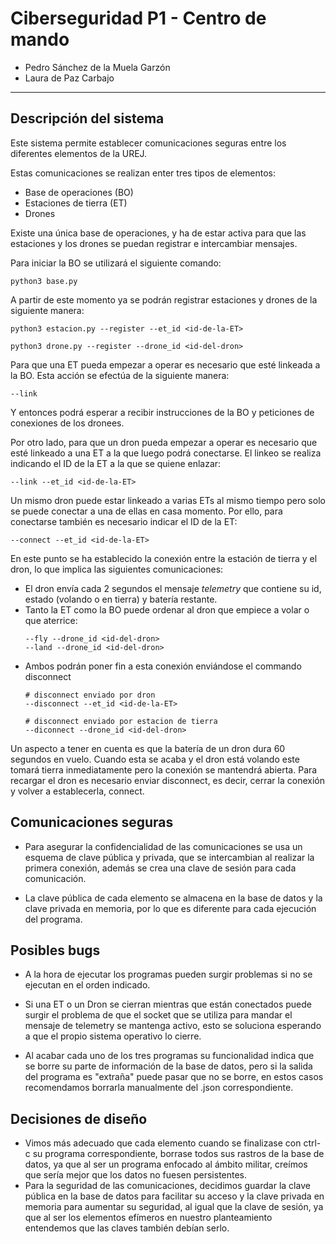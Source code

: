 # Ciberseguridad P1 - Centro de mando


- Pedro Sánchez de la Muela Garzón
- Laura de Paz Carbajo

----------



## Descripción del sistema
Este sistema permite establecer comunicaciones seguras entre los diferentes elementos de la UREJ.

Estas comunicaciones se realizan enter tres tipos de elementos:

- Base de operaciones (BO)
- Estaciones de tierra (ET)
- Drones


Existe una única base de operaciones, y ha de estar activa para que las estaciones y los drones se puedan registrar e intercambiar mensajes.

Para iniciar la BO se utilizará el siguiente comando:

```
python3 base.py
```

A partir de este momento ya se podrán registrar estaciones y drones de la siguiente manera:

```
python3 estacion.py --register --et_id <id-de-la-ET>
```

```
python3 drone.py --register --drone_id <id-del-dron>
```

Para que una ET pueda empezar a operar es necesario que esté linkeada a la BO. Esta acción se efectúa de la siguiente manera:

```
--link
```

Y entonces podrá esperar a recibir instrucciones de la BO y peticiones de conexiones de los dronees.

Por otro lado, para que un dron pueda empezar a operar es necesario que esté linkeado a una ET a la que luego podrá conectarse.
El linkeo se realiza indicando el ID de la ET a la que se quiene enlazar:

```
--link --et_id <id-de-la-ET>
```

Un mismo dron puede estar linkeado a varias ETs al mismo tiempo pero solo se puede conectar a una de ellas en casa momento. Por ello, para conectarse también es necesario indicar el ID de la ET:

```
--connect --et_id <id-de-la-ET>
```

En este punto se ha establecido la conexión entre la estación de tierra y el dron, lo que implica las siguientes comunicaciones:

- El dron envía cada 2 segundos el mensaje _telemetry_ que contiene su id, estado (volando o en tierra) y batería restante.
- Tanto la ET como la BO puede ordenar al dron que empiece a volar o que aterrice:
    ```
    --fly --drone_id <id-del-dron>
    --land --drone_id <id-del-dron>
    ```
- Ambos podrán poner fin a esta conexión enviándose el commando disconnect
    ```
    # disconnect enviado por dron
    --disconnect --et_id <id-de-la-ET>

    # disconnect enviado por estacion de tierra
    --diconnect --drone_id <id-del-dron>
    ```

Un aspecto a tener en cuenta es que la batería de un dron dura 60 segundos en vuelo. Cuando esta se acaba y el dron está volando este tomará tierra inmediatamente pero la conexión se mantendrá abierta. Para recargar el dron es necesario enviar disconnect, es decir, cerrar la conexión y volver a establecerla, connect.


## Comunicaciones seguras

- Para asegurar la confidencialidad de las comunicaciones se usa un esquema de clave pública y privada, que se intercambian al realizar la primera conexión, además se crea una clave de sesión para cada comunicación. 

- La clave pública de cada elemento se almacena en la base de datos y la clave privada en memoria, por lo que es diferente para cada ejecución del programa.

## Posibles bugs

- A la hora de ejecutar los programas pueden surgir problemas si no se ejecutan en el orden indicado.
- Si una ET o un Dron se cierran mientras que están conectados puede surgir el problema de que el socket que se utiliza para mandar el mensaje de telemetry se mantenga activo, esto se soluciona esperando a que el propio sistema operativo lo cierre.

- Al acabar cada uno de los tres programas su funcionalidad indica que se borre su parte de información de la base de datos, pero si la salida del programa es "extraña" puede pasar que no se borre, en estos casos recomendamos borrarla manualmente del .json correspondiente.

## Decisiones de diseño

- Vimos más adecuado que cada elemento cuando se finalizase con ctrl-c su programa correspondiente, borrase todos sus rastros de la base de datos, ya que al ser un programa enfocado al ámbito militar, creímos que sería mejor que los datos no fuesen persistentes.
- Para la seguridad de las comunicaciones, decidimos guardar la clave pública en la base de datos para facilitar su acceso y la clave privada en memoria para aumentar su seguridad, al igual que la clave de sesión, ya que al ser los elementos efímeros en nuestro planteamiento entendemos que las claves también debían serlo.


